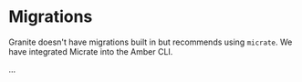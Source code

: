 # Migrations

Granite doesn't have migrations built in but recommends using `micrate`.  We have integrated Micrate into the Amber CLI.

...
